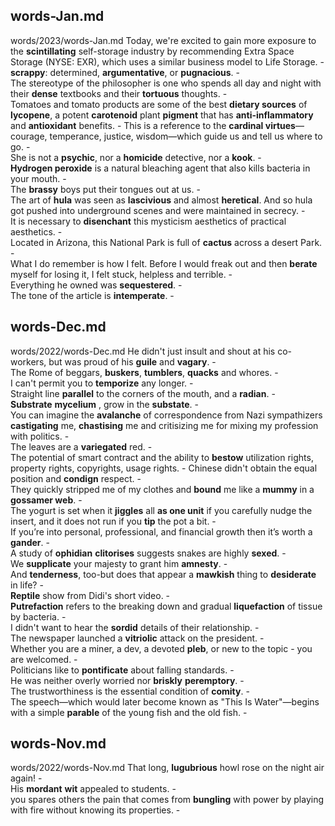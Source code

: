 ## words-Jan.md ## 
words/2023/words-Jan.md
Today, we're excited to gain more exposure to the **scintillating** self-storage industry by recommending Extra Space Storage (NYSE: EXR), which uses a similar business model to Life Storage. -  
**scrappy**: determined, **argumentative**, or **pugnacious**. -  
The stereotype of the philosopher is one who spends all day and night with their **dense** textbooks and their **tortuous** thoughts. -  
Tomatoes and tomato products are some of the best **dietary sources** of **lycopene**, a potent **carotenoid** plant **pigment** that has **anti-inflammatory** and **antioxidant** benefits. - 
This is a reference to the **cardinal virtues**—courage, temperance, justice, wisdom—which guide us and tell us where to go. -  
She is not a **psychic**, nor a **homicide** detective, nor a **kook**. -  
**Hydrogen peroxide** is a natural bleaching agent that also kills bacteria in your mouth. -  
The **brassy** boys put their tongues out at us. -  
The art of **hula** was seen as **lascivious** and almost **heretical**. And so hula got pushed into underground scenes and were maintained in secrecy. -  
It is necessary to **disenchant** this mysticism aesthetics of practical aesthetics. -  
Located in Arizona, this National Park is full of **cactus** across a desert Park. -  
What I do remember is how I felt. Before I would freak out and then **berate** myself for losing it, I felt stuck, helpless and terrible. -  
Everything he owned was **sequestered**. -  
The tone of the article is **intemperate**. -  

## words-Dec.md ## 
words/2022/words-Dec.md
He didn't just insult and shout at his co-workers, but was proud of his **guile** and **vagary**. -  
The Rome of beggars, **buskers**, **tumblers**, **quacks** and whores. -  
I can't permit you to **temporize** any longer. -  
Straight line **parallel** to the corners of the mouth, and a **radian**. -  
**Substrate** **mycelium** , grow in the **substate**. -  
You can imagine the **avalanche** of correspondence from Nazi sympathizers **castigating** me, **chastising** me and critisizing me for mixing my profession with politics. -  
The leaves are a **variegated** red. -  
The potential of smart contract and the ability to **bestow** utilization rights, property rights, copyrights, usage rights. - 
Chinese didn't obtain the equal position and **condign** respect. -  
They quickly stripped me of my clothes and **bound** me like a **mummy** in a **gossamer web**. -  
The yogurt is set when it **jiggles** all **as one unit** if you carefully nudge the insert, and it does not run if you **tip** the pot a bit. -  
If you’re into personal, professional, and financial growth then it’s worth a **gander**. -  
A study of **ophidian** **clitorises** suggests snakes are highly **sexed**. -  
We **supplicate** your majesty to grant him **amnesty**. -  
And **tenderness**, too-but does that appear a **mawkish** thing to **desiderate** in life? -  
**Reptile** show from Didi's short video. -  
**Putrefaction** refers to the breaking down and gradual **liquefaction** of tissue by bacteria. -  
I didn't want to hear the **sordid** details of their relationship. -  
The newspaper launched a **vitriolic** attack on the president. -  
Whether you are a miner, a dev, a devoted **pleb**, or new to the topic - you are welcomed. -  
Politicians like to **pontificate** about falling standards. -  
He was neither overly worried nor **briskly** **peremptory**. -  
The trustworthiness is the essential condition of **comity**. -  
The speech—which would later become known as "This Is Water"—begins with a simple **parable** of the young fish and the old fish. -  

## words-Nov.md ## 
words/2022/words-Nov.md
That long, **lugubrious** howl rose on the night air again! -  
His **mordant** **wit** appealed to students. -  
you spares others the pain that comes from **bungling** with power by playing with fire without knowing its properties. -  
